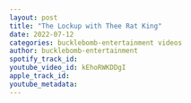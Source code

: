 ```yaml
---
layout: post
title: "The Lockup with Thee Rat King"
date: 2022-07-12
categories: bucklebomb-entertainment videos
author: bucklebomb-entertainment
spotify_track_id: 
youtube_video_id: kEhoRWKDDgI
apple_track_id: 
youtube_metadata: 
---
```

